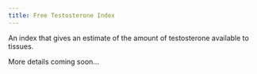 ```yaml
---
title: Free Testosterone Index
---
```


An index that gives an estimate of the amount of testosterone available to tissues.

More details coming soon...